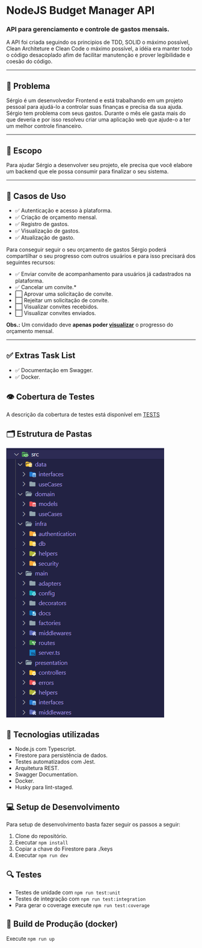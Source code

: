 # NodeJS Budget Manager API
### API para gerenciamento e controle de gastos mensais.
A API foi criada seguindo os principios de TDD, SOLID o máximo possível, Clean Architeture e Clean Code o máximo possível, a idéia era manter todo o código desacoplado afim de facilitar manutenção e prover legibilidade e coesão do código. 

---
## 🤔 Problema

Sérgio é um desenvolvedor Frontend e está trabalhando em um projeto pessoal para ajudá-lo a controlar suas finanças e precisa da sua ajuda. Sérgio tem problema com seus gastos. Durante o mês ele gasta mais do que deveria e por isso resolveu criar uma aplicação web que ajude-o a ter um melhor controle financeiro.

---

## 🚀 Escopo 

Para ajudar Sérgio a desenvolver seu projeto, ele precisa que você elabore um backend que ele possa consumir para finalizar o seu sistema.

---

## 🔎 Casos de Uso
- ✅ Autenticação e acesso à plataforma.
- ✅ Criação de orçamento mensal.
- ✅ Registro de gastos.
- ✅ Visualização de gastos.
- ✅ Atualização de gasto.

Para conseguir seguir o seu orçamento de gastos Sérgio poderá compartilhar o seu progresso com outros usuários e para isso precisará dos seguintes recursos:

- ✅ Enviar convite de acompanhamento para usuários já cadastrados na plataforma.
- ✅ Cancelar um convite.*
- ⬜ Aprovar uma solicitação de convite.
- ⬜ Rejeitar um solicitação de convite.
- ⬜ Visualizar convites recebidos.
- ⬜ Visualizar convites enviados.

**Obs.:** Um convidado deve **apenas poder <u>visualizar</u>** o progresso do orçamento mensal.

---
## ✅ Extras Task List

- ✅ Documentação em Swagger.
- ✅ Docker.
## 👁️ Cobertura de Testes
A descrição da cobertura de testes está disponível em [TESTS](TESTS.md)

## 🗂️ Estrutura de Pastas
![](folder_structure.png)
## 🧱 Tecnologias utilizadas

- Node.js com Typescript.
- Firestore para persistência de dados.
- Testes automatizados com Jest.
- Arquitetura REST.
- Swagger Documentation.
- Docker.
- Husky para lint-staged.

## 💻 Setup de Desenvolvimento
Para setup de desenvolvimento basta fazer seguir os passos a seguir:
1. Clone do repositório.
2. Executar `npm install`
3. Copiar a chave do Firestore para ./keys
4. Executar `npm run dev`

## 🔍 Testes
- Testes de unidade com `npm run test:unit`
- Testes de integração com `npm run test:integration`
- Para gerar o coverage execute `npm run test:coverage`

## 🚀 Build de Produção (docker)
Execute `npm run up`

